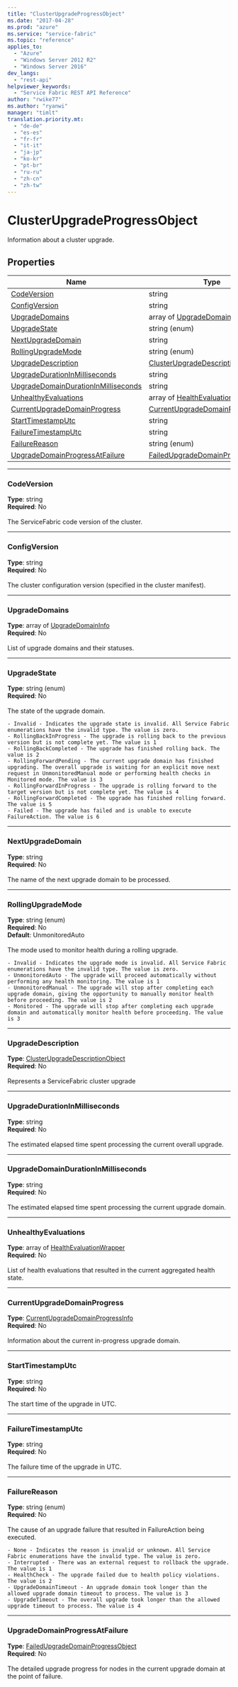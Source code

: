 ```yaml
---
title: "ClusterUpgradeProgressObject"
ms.date: "2017-04-28"
ms.prod: "azure"
ms.service: "service-fabric"
ms.topic: "reference"
applies_to: 
  - "Azure"
  - "Windows Server 2012 R2"
  - "Windows Server 2016"
dev_langs: 
  - "rest-api"
helpviewer_keywords: 
  - "Service Fabric REST API Reference"
author: "rwike77"
ms.author: "ryanwi"
manager: "timlt"
translation.priority.mt: 
  - "de-de"
  - "es-es"
  - "fr-fr"
  - "it-it"
  - "ja-jp"
  - "ko-kr"
  - "pt-br"
  - "ru-ru"
  - "zh-cn"
  - "zh-tw"
---
```

# ClusterUpgradeProgressObject

Information about a cluster upgrade.

## Properties
| Name | Type | Required |
| --- | --- | --- |
| [CodeVersion](#codeversion) | string | No |
| [ConfigVersion](#configversion) | string | No |
| [UpgradeDomains](#upgradedomains) | array of [UpgradeDomainInfo](sfclient-model-upgradedomaininfo.md) | No |
| [UpgradeState](#upgradestate) | string (enum) | No |
| [NextUpgradeDomain](#nextupgradedomain) | string | No |
| [RollingUpgradeMode](#rollingupgrademode) | string (enum) | No |
| [UpgradeDescription](#upgradedescription) | [ClusterUpgradeDescriptionObject](sfclient-model-clusterupgradedescriptionobject.md) | No |
| [UpgradeDurationInMilliseconds](#upgradedurationinmilliseconds) | string | No |
| [UpgradeDomainDurationInMilliseconds](#upgradedomaindurationinmilliseconds) | string | No |
| [UnhealthyEvaluations](#unhealthyevaluations) | array of [HealthEvaluationWrapper](sfclient-model-healthevaluationwrapper.md) | No |
| [CurrentUpgradeDomainProgress](#currentupgradedomainprogress) | [CurrentUpgradeDomainProgressInfo](sfclient-model-currentupgradedomainprogressinfo.md) | No |
| [StartTimestampUtc](#starttimestamputc) | string | No |
| [FailureTimestampUtc](#failuretimestamputc) | string | No |
| [FailureReason](#failurereason) | string (enum) | No |
| [UpgradeDomainProgressAtFailure](#upgradedomainprogressatfailure) | [FailedUpgradeDomainProgressObject](sfclient-model-failedupgradedomainprogressobject.md) | No |

____
### CodeVersion
__Type__: string <br/>
__Required__: No<br/>
<br/>
The ServiceFabric code version of the cluster.

____
### ConfigVersion
__Type__: string <br/>
__Required__: No<br/>
<br/>
The cluster configuration version (specified in the cluster manifest).

____
### UpgradeDomains
__Type__: array of [UpgradeDomainInfo](sfclient-model-upgradedomaininfo.md) <br/>
__Required__: No<br/>
<br/>
List of upgrade domains and their statuses.

____
### UpgradeState
__Type__: string (enum) <br/>
__Required__: No<br/>
<br/>
The state of the upgrade domain.

    - Invalid - Indicates the upgrade state is invalid. All Service Fabric enumerations have the invalid type. The value is zero.
    - RollingBackInProgress - The upgrade is rolling back to the previous version but is not complete yet. The value is 1
    - RollingBackCompleted - The upgrade has finished rolling back. The value is 2
    - RollingForwardPending - The current upgrade domain has finished upgrading. The overall upgrade is waiting for an explicit move next request in UnmonitoredManual mode or performing health checks in Monitored mode. The value is 3
    - RollingForwardInProgress - The upgrade is rolling forward to the target version but is not complete yet. The value is 4
    - RollingForwardCompleted - The upgrade has finished rolling forward. The value is 5
    - Failed - The upgrade has failed and is unable to execute FailureAction. The value is 6


____
### NextUpgradeDomain
__Type__: string <br/>
__Required__: No<br/>
<br/>
The name of the next upgrade domain to be processed.

____
### RollingUpgradeMode
__Type__: string (enum) <br/>
__Required__: No<br/>
__Default__: UnmonitoredAuto <br/>
<br/>
The mode used to monitor health during a rolling upgrade.

    - Invalid - Indicates the upgrade mode is invalid. All Service Fabric enumerations have the invalid type. The value is zero.
    - UnmonitoredAuto - The upgrade will proceed automatically without performing any health monitoring. The value is 1
    - UnmonitoredManual - The upgrade will stop after completing each upgrade domain, giving the opportunity to manually monitor health before proceeding. The value is 2
    - Monitored - The upgrade will stop after completing each upgrade domain and automatically monitor health before proceeding. The value is 3


____
### UpgradeDescription
__Type__: [ClusterUpgradeDescriptionObject](sfclient-model-clusterupgradedescriptionobject.md) <br/>
__Required__: No<br/>
<br/>
Represents a ServiceFabric cluster upgrade

____
### UpgradeDurationInMilliseconds
__Type__: string <br/>
__Required__: No<br/>
<br/>
The estimated elapsed time spent processing the current overall upgrade.

____
### UpgradeDomainDurationInMilliseconds
__Type__: string <br/>
__Required__: No<br/>
<br/>
The estimated elapsed time spent processing the current upgrade domain.

____
### UnhealthyEvaluations
__Type__: array of [HealthEvaluationWrapper](sfclient-model-healthevaluationwrapper.md) <br/>
__Required__: No<br/>
<br/>
List of health evaluations that resulted in the current aggregated health state.

____
### CurrentUpgradeDomainProgress
__Type__: [CurrentUpgradeDomainProgressInfo](sfclient-model-currentupgradedomainprogressinfo.md) <br/>
__Required__: No<br/>
<br/>
Information about the current in-progress upgrade domain.

____
### StartTimestampUtc
__Type__: string <br/>
__Required__: No<br/>
<br/>
The start time of the upgrade in UTC.

____
### FailureTimestampUtc
__Type__: string <br/>
__Required__: No<br/>
<br/>
The failure time of the upgrade in UTC.

____
### FailureReason
__Type__: string (enum) <br/>
__Required__: No<br/>
<br/>
The cause of an upgrade failure that resulted in FailureAction being executed.

    - None - Indicates the reason is invalid or unknown. All Service Fabric enumerations have the invalid type. The value is zero.
    - Interrupted - There was an external request to rollback the upgrade. The value is 1
    - HealthCheck - The upgrade failed due to health policy violations. The value is 2
    - UpgradeDomainTimeout - An upgrade domain took longer than the allowed upgrade domain timeout to process. The value is 3
    - UpgradeTimeout - The overall upgrade took longer than the allowed upgrade timeout to process. The value is 4


____
### UpgradeDomainProgressAtFailure
__Type__: [FailedUpgradeDomainProgressObject](sfclient-model-failedupgradedomainprogressobject.md) <br/>
__Required__: No<br/>
<br/>
The detailed upgrade progress for nodes in the current upgrade domain at the point of failure.
